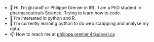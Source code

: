 - 👋 Hi, I’m @zarolf or Philippe Grenier in IRL. I am a PhD student in pharmaceuticals Science, Trying to learn how to code. 
- 👀 I’m interested in python and R.
- 🌱 I’m currently learning python to do web scrapping and analyse my data.
- 📫 How to reach me at philippe.grenier.4@ulaval.ca

<!---
zarolf/zarolf is a ✨ special ✨ repository because its `README.md` (this file) appears on your GitHub profile.
You can click the Preview link to take a look at your changes.
--->
